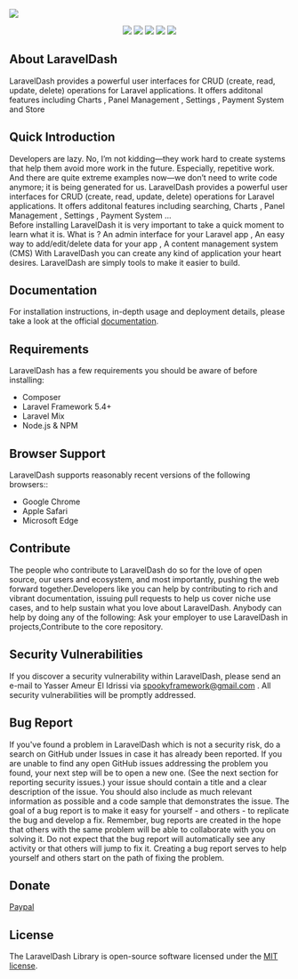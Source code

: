 <p style="text-align=center;">
<img src="https://drive.google.com/uc?id=1CMBEUf8d_tfhayVv2-bkoo72LirNGQ_S">
</p>

<p align="center">
 <img src="https://img.shields.io/badge/build-passing-success.svg">
 <img src="https://img.shields.io/badge/php-90%25-informational.svg">
 <img src="https://img.shields.io/badge/coverity-passing-success.svg">
 <img src="https://img.shields.io/badge/license-MIT-success.svg">
 <img src="https://img.shields.io/badge/version-1.0.0-blue.svg">
</p>

## About LaravelDash

LaravelDash provides a powerful user interfaces for CRUD (create, read, update, delete) operations for Laravel applications. It offers additonal features including Charts , Panel Management , Settings , Payment System and Store

## Quick Introduction

Developers are lazy. No, I’m not kidding—they work hard to create systems that help them avoid more work in the future. Especially, repetitive work. And there are quite extreme examples now—we don’t need to write code anymore; it is being generated for us. 
LaravelDash provides a powerful user interfaces for CRUD (create, read, update, delete) operations for Laravel applications. It offers additonal features including searching, Charts , Panel Management , Settings , Payment System ... <br>
Before installing LaravelDash it is very important to take a quick moment to learn what it is. What is ? 
An admin interface for your Laravel app , An easy way to add/edit/delete data for your app , A content management system (CMS) With LaravelDash you can create any kind of application your heart desires. LaravelDash are simply tools to make it easier to build.

## Documentation

For installation instructions, in-depth usage and deployment details, please take a look at the official [documentation](https://github.com/getspooky/laravelDash/wiki/Getting-Started).

## Requirements
LaravelDash has a few requirements you should be aware of before installing:

- Composer
- Laravel Framework 5.4+ 
- Laravel Mix
- Node.js & NPM

## Browser Support

LaravelDash supports reasonably recent versions of the following browsers::

- Google Chrome
- Apple Safari
- Microsoft Edge

## Contribute

The people who contribute to LaravelDash do so for the love of open source, our users and ecosystem, and most importantly, pushing the web forward together.Developers like you can help by contributing to rich and vibrant documentation, issuing pull requests to help us cover niche use cases, and to help sustain what you love about LaravelDash. 
Anybody can help by doing any of the following: Ask your employer to use LaravelDash in projects,Contribute to the core repository.

## Security Vulnerabilities

If you discover a security vulnerability within LaravelDash, please send an e-mail to Yasser Ameur El Idrissi via spookyframework@gmail.com . All security vulnerabilities will be promptly addressed.

## Bug Report

If you've found a problem in LaravelDash which is not a security risk, do a search on GitHub under Issues in case it has already been reported. If you are unable to find any open GitHub issues addressing the problem you found, your next step will be to open a new one. (See the next section for reporting security issues.) your issue should contain a title and a clear description of the issue. You should also include as much relevant information as possible and a code sample that demonstrates the issue. The goal of a bug report is to make it easy for yourself - and others - to replicate the bug and develop a fix. Remember, bug reports are created in the hope that others with the same problem will be able to collaborate with you on solving it. Do not expect that the bug report will automatically see any activity or that others will jump to fix it. Creating a bug report serves to help yourself and others start on the path of fixing the problem.

## Donate

[Paypal](https://www.paypal.me/SpookyCommunity)

## License

The LaravelDash Library is open-source software licensed under the [MIT license](https://opensource.org/licenses/MIT).
